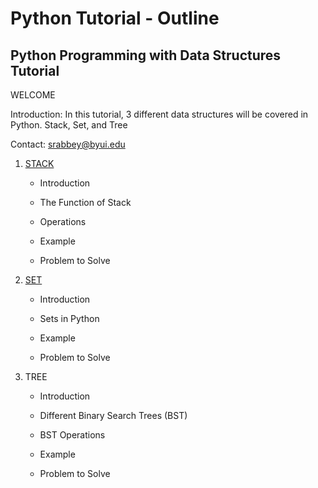 # Python Tutorial - Outline # 
## Python Programming with Data Structures Tutorial ##

WELCOME 

Introduction: In this tutorial, 3 different data structures will be covered in Python. Stack, Set, and Tree

Contact: srabbey@byui.edu

1. [STACK]()
    - Introduction

    - The Function of Stack

    - Operations

    - Example

    - Problem to Solve

2. [SET]()
    - Introduction

    - Sets in Python

    - Example

    - Problem to Solve

3. TREE
    - Introduction

    - Different Binary Search Trees (BST)

    - BST Operations

    - Example

    - Problem to Solve